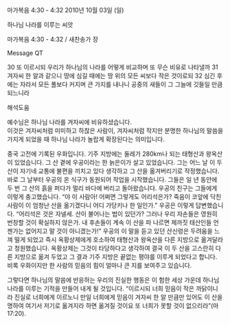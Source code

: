 마가복음 4:30 - 4:32 
2010년 10월 03일 (일)

하나님 나라를 이루는 씨앗



마가복음 4:30 - 4:32 / 새찬송가  장


Message QT

30 또 이르시되 우리가 하나님의 나라를 어떻게 비교하며 또 무슨 비유로 나타낼까
31 겨자씨 한 알과 같으니 땅에 심길 때에는 땅 위의 모든 씨보다 작은 것이로되
32 심긴 후에는 자라서 모든 풀보다 커지며 큰 가지를 내나니 공중의 새들이 그 그늘에 깃들일 만큼 되느니라

해석도움





예수님은 하나님 나라를 겨자씨에 비유하셨습니다.  
이것은 겨자씨처럼 미미하고 하찮은 사람이, 겨자씨처럼 작지만 분명한 하나님의 말씀을 가지게 되었을 때 하나님 나라가 놀랍게 확장된다는 의미입니다.  

중국 고전에 기록된 우화입니다. 
기주 지방에는 둘레가 280km나 되는 태형산과 왕옥산이 있었습니다. 그 산 곁에 우공이라는 한 늙은이가 살고 있었습니다. 그는 어느 날 이 두 산이 자기네 교통에 불편을 끼치고 있다 생각하고 그 산을 옮겨버리기로 작정했습니다. 바로 그 날부터 우공의 온 식구가 동원되어 작업을 시작했습니다. 그들은 일 년 동안에 두 번 그 산의 흙을 퍼다가 멀리 바다에 버리고 돌아왔습니다. 우공의 친구는 그들에게 이렇게 충고했습니다. “야 이 사람아! 어쩌면 그렇게도 어리석은가? 죽음이 코앞에 닥친 사람이 이 엄청난 산을 옮기겠다니 어디 가당키나 한 일인가.”
우공은 이렇게 답변했습니다. 
“어리석은 것은 자넬세. 산이 불어나는 법이 있던가? 그러나 우리 자손들은 영원히 번창할 것이 확실하지 않은가. 내 후손들이 계속 이 산을 파 나르면 제까짓 태산인들 언젠가는 없어지고 말 것이 아니겠는가!”
우공의 이 말을 듣고 있던 산신령은 두려움을 느껴 떨게 되었고 즉시 옥황상제에게 호소하여 태형산과 왕옥산을 다른 지방으로 옮겨달라고 청원했습니다. 옥황상제는 그것이 타당하다고 생각하여 결국 이 두 산을 고스란히 다른 지방으로 옮겨 두었고 그 결과 기주 지방은 끝없는 평야를 이루게 되었다고 합니다.
비록 우화이지만 한 사람의 믿음의 힘이 얼마나 큰 지를 보여주고 있습니다. 

그렇다면 하나님의 말씀에 반응하는 우리의 진실한 행동은 이 험한 세상 가운데 하나님 나라를 이루는 기적을 만들어 내게 될 것입니다. 
“이르시되 너희 믿음이 작은 까닭이니라 진실로 너희에게 이르노니 만일 너희에게 믿음이 겨자씨 한 알 만큼만 있어도 이 산을 명하여 여기서 저기로 옮겨지라 하면 옮겨질 것이요 또 너희가 못할 것이 없으리라”(마 17:20).